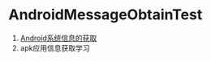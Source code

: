 # AndroidMessageObtainTest
1. [Android系统信息的获取](https://github.com/13660139155/AndroidMessageObtainTest/raw/master/SystemMessage.md)
2. apk应用信息获取学习
